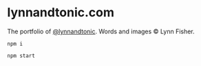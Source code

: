 lynnandtonic.com
================

The portfolio of [@lynnandtonic](https://twitter.com/lynnandtonic). Words and images © Lynn Fisher.

`npm i`

`npm start`
